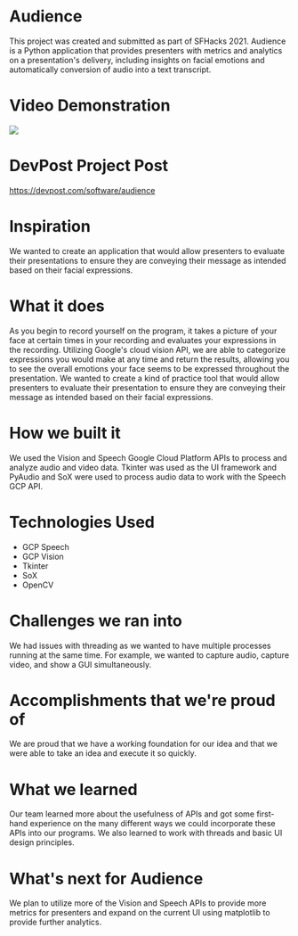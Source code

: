 # Audience
This project was created and submitted as part of SFHacks 2021. Audience is a Python application that provides presenters with metrics and analytics on a presentation's delivery, including insights on facial emotions and automatically conversion of audio into a text transcript.

# Video Demonstration
[![](http://img.youtube.com/vi/fJ8iqvdxKxc/0.jpg)](http://www.youtube.com/watch?v=fJ8iqvdxKxc "Video Demonstration")

# DevPost Project Post
https://devpost.com/software/audience

# Inspiration
We wanted to create an application that would allow presenters to evaluate their presentations to ensure they are conveying their message as intended based on their facial expressions.

# What it does
As you begin to record yourself on the program, it takes a picture of your face at certain times in your recording and evaluates your expressions in the recording. Utilizing Google's cloud vision API, we are able to categorize expressions you would make at any time and return the results, allowing you to see the overall emotions your face seems to be expressed throughout the presentation. We wanted to create a kind of practice tool that would allow presenters to evaluate their presentation to ensure they are conveying their message as intended based on their facial expressions.

# How we built it
We used the Vision and Speech Google Cloud Platform APIs to process and analyze audio and video data. Tkinter was used as the UI framework and PyAudio and SoX were used to process audio data to work with the Speech GCP API.

# Technologies Used
- GCP Speech
- GCP Vision
- Tkinter
- SoX
- OpenCV

# Challenges we ran into
We had issues with threading as we wanted to have multiple processes running at the same time. For example, we wanted to capture audio, capture video, and show a GUI simultaneously.

# Accomplishments that we're proud of
We are proud that we have a working foundation for our idea and that we were able to take an idea and execute it so quickly.

# What we learned
Our team learned more about the usefulness of APIs and got some first-hand experience on the many different ways we could incorporate these APIs into our programs. We also learned to work with threads and basic UI design principles.

# What's next for Audience
We plan to utilize more of the Vision and Speech APIs to provide more metrics for presenters and expand on the current UI using matplotlib to provide further analytics.
